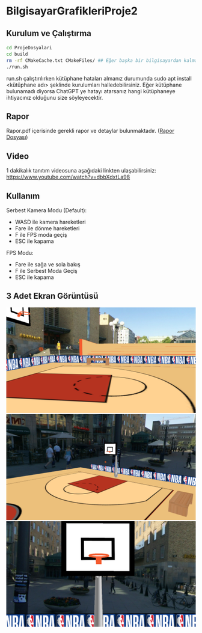 # BilgisayarGrafikleriProje2

## Kurulum ve Çalıştırma
```bash
cd ProjeDosyalari
cd build
rm -rf CMakeCache.txt CMakeFiles/ ## Eğer başka bir bilgisayardan kalma cache varsa
./run.sh
```
run.sh çalıştırılırken kütüphane hataları almanız durumunda sudo apt install <kütüphane adı> şeklinde kurulumları halledebilirsiniz. Eğer kütüphane bulunamadı diyorsa ChatGPT ye hatayı atarsanız hangi kütüphaneye ihtiyacınız olduğunu size söyleyecektir.

## Rapor
Rapor.pdf içerisinde gerekli rapor ve detaylar bulunmaktadır. ([Rapor Dosyası](Rapor.pdf))

## Video
1 dakikalık tanıtım videosuna aşağıdaki linkten ulaşabilirsiniz:
https://www.youtube.com/watch?v=dbbXdxtLa98

## Kullanım

Serbest Kamera Modu (Default):
- WASD ile kamera hareketleri
- Fare ile dönme hareketleri
- F ile FPS moda geçiş
- ESC ile kapama

FPS Modu:
- Fare ile sağa ve sola bakış
- F ile Serbest Moda Geçiş
- ESC ile kapama


## 3 Adet Ekran Görüntüsü
![alt text](SSler/0.png)
![alt text](SSler/1.png)
![alt text](SSler/2.png)
